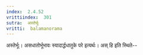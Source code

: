```yaml
---
index:  2.4.52
vrittiindex:  301
sutra:  अस्तेर्भूः
vritti:  balamanorama 
---
```


अस्तेर्भूः। असधातोर्भूभावः स्यादार्द्धधातुके परे इत्यर्थः। अस् हि इति स्थिते--

